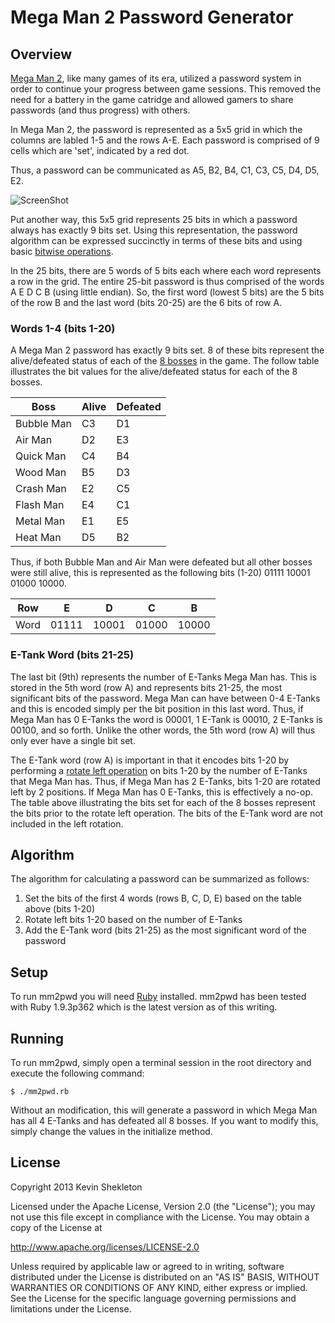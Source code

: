 # Mega Man 2 Password Generator #

## Overview ##

[Mega Man 2](http://en.wikipedia.org/wiki/Mega_Man_2), like many games of its era, utilized a password system in order to
continue your progress between game sessions. This removed the need for a battery in the game catridge and allowed gamers
to share passwords (and thus progress) with others.

In Mega Man 2, the password is represented as a 5x5 grid in which the columns are labled 1-5 and the rows A-E. Each password
is comprised of 9 cells which are 'set', indicated by a red dot.

Thus, a password can be communicated as A5, B2, B4, C1, C3, C5, D4, D5, E2.

![ScreenShot](https://raw.github.com/kpshek/mm2pwd/master/mega-man-2-password.png)

Put another way, this 5x5 grid represents 25 bits in which a password always has exactly 9 bits set. Using this representation,
the password algorithm can be expressed succinctly in terms of these bits and using basic
[bitwise operations](http://en.wikipedia.org/wiki/Bitwise_operation).

In the 25 bits, there are 5 words of 5 bits each where each word represents a row in the grid. The entire 25-bit password
is thus comprised of the words A E D C B (using little endian). So, the first word (lowest 5 bits) are the 5 bits of the row B
and the last word (bits 20-25) are the 6 bits of row A.

### Words 1-4 (bits 1-20) ###

A Mega Man 2 password has exactly 9 bits set. 8 of these bits represent the alive/defeated status of each of the
[8 bosses](http://en.wikipedia.org/wiki/Robot_Master#009-016_.28Mega_Man_2.29) in the game. The follow table illustrates the bit
values for the alive/defeated status for each of the 8 bosses.

Boss       | Alive | Defeated
---------- | ----- | --------
Bubble Man | C3    | D1
Air Man    | D2    | E3
Quick Man  | C4    | B4
Wood Man   | B5    | D3
Crash Man  | E2    | C5
Flash Man  | E4    | C1
Metal Man  | E1    | E5
Heat Man   | D5    | B2

Thus, if both Bubble Man and Air Man were defeated but all other bosses were still alive, this is represented as the following
bits (1-20) 01111 10001 01000 10000.

Row  | E     | D     | C     | B
---- | ----- | ----- | ----- | -----
Word | 01111 | 10001 | 01000 | 10000

### E-Tank Word (bits 21-25) ###

The last bit (9th) represents the number of E-Tanks Mega Man has. This is stored in the 5th word (row A) and represents bits
21-25, the most significant bits of the password. Mega Man can have between 0-4 E-Tanks and this is encoded simply per the bit
position in this last word. Thus, if Mega Man has 0 E-Tanks the word is 00001, 1 E-Tank is 00010, 2 E-Tanks is 00100, and so
forth. Unlike the other words, the 5th word (row A) will thus only ever have a single bit set.

The E-Tank word (row A) is important in that it encodes bits 1-20 by performing a
[rotate left operation](http://en.wikipedia.org/wiki/Circular_shift) on bits 1-20 by the number of E-Tanks that Mega Man has.
Thus, if Mega Man has 2 E-Tanks, bits 1-20 are rotated left by 2 positions. If Mega Man has 0 E-Tanks, this is effectively a no-op.
The table above illustrating the bits set for each of the 8 bosses represent the bits prior to the rotate left operation. The bits
of the E-Tank word are not included in the left rotation.

## Algorithm ##

The algorithm for calculating a password can be summarized as follows:

1. Set the bits of the first 4 words (rows B, C, D, E) based on the table above (bits 1-20)
2. Rotate left bits 1-20 based on the number of E-Tanks
3. Add the E-Tank word (bits 21-25) as the most significant word of the password

## Setup ##

To run mm2pwd you will need [Ruby](http://www.ruby-lang.org/) installed.
mm2pwd has been tested with Ruby 1.9.3p362 which is the latest version as of this writing.

## Running ##

To run mm2pwd, simply open a terminal session in the root directory and execute the following command:

    $ ./mm2pwd.rb

Without an modification, this will generate a password in which Mega Man has all 4 E-Tanks and has defeated all 8 bosses. If you
want to modify this, simply change the values in the initialize method.

## License ##

Copyright 2013 Kevin Shekleton

Licensed under the Apache License, Version 2.0 (the "License");
you may not use this file except in compliance with the License.
You may obtain a copy of the License at

http://www.apache.org/licenses/LICENSE-2.0

Unless required by applicable law or agreed to in writing, software
distributed under the License is distributed on an "AS IS" BASIS,
WITHOUT WARRANTIES OR CONDITIONS OF ANY KIND, either express or implied.
See the License for the specific language governing permissions and
limitations under the License.
